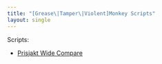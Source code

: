 ```yaml
---
title: "[Grease\|Tamper\|Violent]Monkey Scripts"
layout: single
---
```


Scripts:
- [Prisjakt Wide Compare](https://github.com/piksel/monkeyscripts/raw/main/src/prisjakt-wide-compare.user.js)
